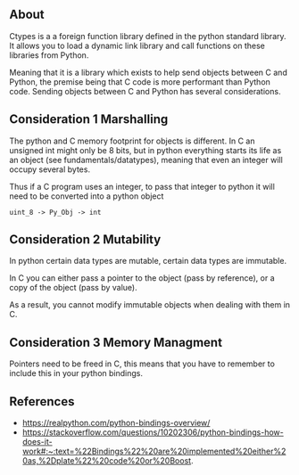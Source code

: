## About
Ctypes is a a foreign function library defined in the python standard library. It allows you to load a dynamic link library and call functions on these libraries from Python.

Meaning that  it is a library which exists to help send objects between C and Python, the premise being that C code is more performant than Python code. Sending objects between C and Python has several considerations.

## Consideration 1 Marshalling
The python and C memory footprint for objects is different. In C an unsigned int might only be 8 bits, but in python everything starts its life as an object (see fundamentals/datatypes), meaning that even an integer will occupy several bytes.

Thus if a C program uses an integer, to pass that integer to python it will need to be converted into a python object
```
uint_8 -> Py_Obj -> int
```

## Consideration 2 Mutability
In python certain data types are mutable, certain data types are immutable.

In C you can either pass a pointer to the object (pass by reference), or a copy of the object (pass by value).

As a result, you cannot modify immutable objects when dealing with them in C.

## Consideration 3 Memory Managment
Pointers need to be freed in C, this means that you have to remember to include this in your python bindings.

## References
- https://realpython.com/python-bindings-overview/
- https://stackoverflow.com/questions/10202306/python-bindings-how-does-it-work#:~:text=%22Bindings%22%20are%20implemented%20either%20as,%2Dplate%22%20code%20or%20Boost.